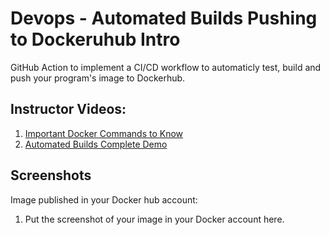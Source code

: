# Devops - Automated Builds Pushing to Dockeruhub Intro

GitHub Action to implement a CI/CD workflow to automaticly test, build and push your program's image to Dockerhub. 

## Instructor Videos:

1. [Important Docker Commands to Know](https://youtu.be/B26ecGh8tMw)
2. [Automated Builds Complete Demo](https://youtu.be/PZVT1IOC0Zo)

## Screenshots
  Image published in your Docker hub account:
1.  Put the screenshot of your image in your Docker account here.